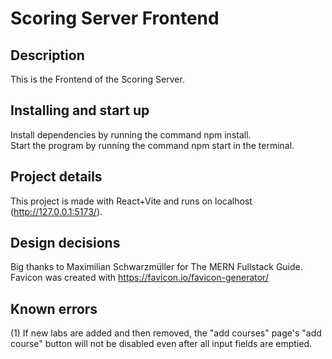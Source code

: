 # Scoring Server Frontend

## Description

This is the Frontend of the Scoring Server.

## Installing and start up

Install dependencies by running the command npm install.
<br />
Start the program by running the command npm start in the terminal.

## Project details

This project is made with React+Vite and runs on localhost (http://127.0.0.1:5173/).

## Design decisions

Big thanks to Maximilian Schwarzmüller for The MERN Fullstack Guide.
<br />
Favicon was created with https://favicon.io/favicon-generator/

## Known errors

(1) If new labs are added and then removed, the "add courses" page's "add course" button will not be disabled even after all input fields are emptied.
